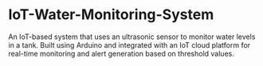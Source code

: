 # IoT-Water-Monitoring-System
An IoT-based system that uses an ultrasonic sensor to monitor water levels in a tank. Built using Arduino and integrated with an IoT cloud platform for real-time monitoring and alert generation based on threshold values.
